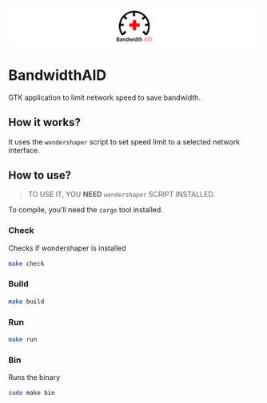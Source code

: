 ![BandwidthAID logo](logo.png)
# BandwidthAID
GTK application to limit network speed to save bandwidth.

## How it works?
It uses the `wondershaper` script to set speed limit to a selected network interface.

## How to use?
> TO USE IT, YOU **NEED** `wondershaper` SCRIPT INSTALLED.

To compile, you'll need the `cargo` tool installed.

### Check 
Checks if wondershaper is installed
```sh
make check
```

### Build 
```sh
make build
```

### Run 
```sh
make run 
```

### Bin 
Runs the binary
```sh
sudo make bin 
```
